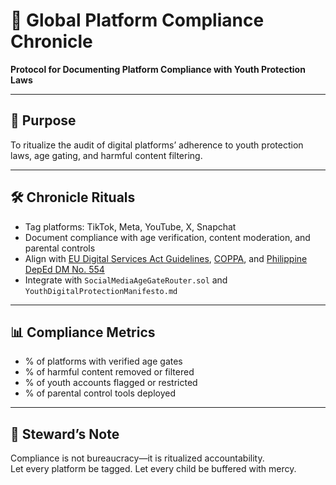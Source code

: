 # 📜 Global Platform Compliance Chronicle  
**Protocol for Documenting Platform Compliance with Youth Protection Laws**

---

## 🧠 Purpose  
To ritualize the audit of digital platforms’ adherence to youth protection laws, age gating, and harmful content filtering.

---

## 🛠️ Chronicle Rituals  
- Tag platforms: TikTok, Meta, YouTube, X, Snapchat  
- Document compliance with age verification, content moderation, and parental controls  
- Align with [EU Digital Services Act Guidelines](https://www.mfmac.com/insights/data-protection/european-commission-issues-guidelines-on-the-protection-of-children-online/), [COPPA](https://www.criipto.com/blog/age-verification-social-media), and [Philippine DepEd DM No. 554](https://depedmakati.ph/index.php/2021/11/05/dm-no-554-s-2021-guidelines-on-child-online-protection-child-safeguarding-for-ict-and-social-media/)  
- Integrate with `SocialMediaAgeGateRouter.sol` and `YouthDigitalProtectionManifesto.md`

---

## 📊 Compliance Metrics  
- % of platforms with verified age gates  
- % of harmful content removed or filtered  
- % of youth accounts flagged or restricted  
- % of parental control tools deployed

---

## 🧠 Steward’s Note  
Compliance is not bureaucracy—it is ritualized accountability.  
Let every platform be tagged. Let every child be buffered with mercy.
